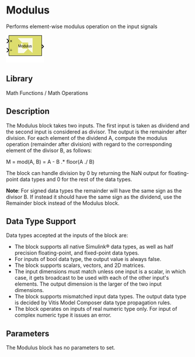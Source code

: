 # Modulus

Performs element-wise modulus operation on the input signals

![](./Images/block.png)

## Library

Math Functions / Math Operations


## Description

The Modulus block takes two inputs. The first input is taken as dividend
and the second input is considered as divisor. The output is the
remainder after division. For each element of the dividend A, compute
the modulus operation (remainder after division) with regard to the
corresponding element of the divisor B, as follows:

M = mod(A, B) = A - B .* floor(A ./ B)


The block can handle division by 0 by returning the NaN output for
floating-point data types and 0 for the rest of the data types.

**Note**: For signed data types the remainder will have the same sign as the
divisor B. If instead it should have the same sign as the dividend, use
the Remainder block instead of the Modulus block.

## Data Type Support

Data types accepted at the inputs of the block are:

- The block supports all native Simulink® data types, as well as half
  precision floating-point, and fixed-point data types.
- For inputs of bool data type, the output value is always false.
- The block supports scalars, vectors, and 2D matrices.
- The input dimensions must match unless one input is a scalar, in which
  case, it gets broadcast to be used with each of the other input's
  elements. The output dimension is the larger of the two input
  dimensions.
- The block supports mismatched input data types. The output data type
  is decided by Vitis Model Composer data type propagation rules.
- The block operates on inputs of real numeric type only. For input of
  complex numeric type it issues an error.

## Parameters

The Modulus block has no parameters to set.
